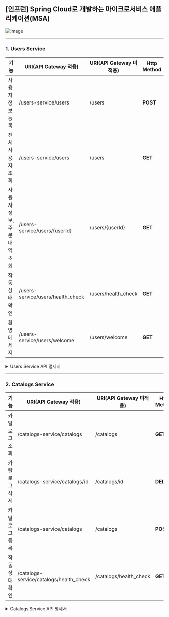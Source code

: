 ## [인프런] Spring Cloud로 개발하는 마이크로서비스 애플리케이션(MSA)

![image](https://github.com/choidongkuen/SpringCloud_MicroService/assets/96874318/ad46460f-d170-4945-8477-60925e5048ff)


<hr>

### 1. Users Service


|기능| URI(API Gateway 적용)              |URI(API Gateway 미적용) | Http Method |
|---|----------------------------------|---|---|
| 사용자 정보 등록 | /users-service/users              | /users | **POST** |
| 전체 사용자 조회 | /users-service/users              | /users | **GET** |
| 사용자 정보, 주문 내역 조회 | /users-service/users/{userId}    | /users/{userId} | **GET** |
| 작동 상태 확인 | /users-service/users/health_check | /users/health_check | **GET** |
| 환영 메세지 | /users-service/users/welcome | /users/welcome | **GET** |

<details>
<summary>Users Service API 명세서</summary>
<div markdown="1">
<br>
  
[1. 사용자 정보 등록]
<br>

요청
```json
POST /users-service/users
{
  "email": "danaver12@daum.net",
  "name": "최동근",
  "password": "ehdrms121212"
}
```

응답
```json
1
```

<hr>

[2. 사용저 전체 정보 조회]
<br>

요청
```json
GET /users-service/users
```

응답
```json
[
    {
        "email": "danaver12@daum.net",
        "name": "choidongkuen",
        "userId": "882ffb70-cea8-479c-b3b6-92b347d983dd"
    },
    {
        "email": "hello12@daum.net",
        "name": "박건구",
        "userId": "a42a3d69-7495-4129-9e31-9b4e3b3578cf"
    }
]
```

<hr>

[3. 사용자 정보 조회]
<br>

요청
```json
GET /users-service/users/{userId}
```

응답
```json
{
  "email": "danaver12@daum.net",
  "name" : "최동근",
  "userId" : "sdewsdcx"
}
```


</div>
</details>

<hr>

### 2. Catalogs Service

|기능| URI(API Gateway 적용)              |URI(API Gateway 미적용) | Http Method |
|---|----------------------------------|---|---|
| 카탈로그 조회 | /catalogs-service/catalogs              | /catalogs | **GET** |
| 카탈로그 삭제 | /catalogs-service/catalogs/id              | /catalogs/id | **DELETE** |
| 카탈로그 등록 | /catalogs-service/catalogs    | /catalogs | **POST** |
| 작동 상태 확인 | /catalogs-service/catalogs/health_check | /catalogs/health_check | **GET** |

<details>
<summary>Catalogs Service API 명세서</summary>
<div markdown="1">
<br>




